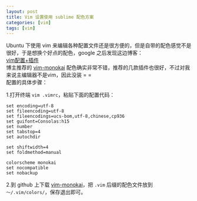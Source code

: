 ```yaml
---
layout: post
title: Vim 设置使用 sublime 配色方案
categories: [vim]
tags: [vim]
---
```


Ubuntu 下使用 vim 来编辑各种配置文件还是很方便的，但是自带的配色感觉不是很好，于是想换个好点的配色，google 之后发现这边博客：  
[vim配置+插件](http://calefy.org/2012/10/30/the-config-of-my-vim.html)  
博主推荐的 [vim-monokai](https://github.com/sickill/vim-monokai) 配色确实非常不错，推荐的几款插件也很好，不过对我来说主编辑器不是vim，因此没装 = =  
配置的具体步骤：  

1.打开终端 `vim .vimrc`，粘贴下面的配置代码：  

	set encoding=utf-8
	set fileencoding=utf-8
	set fileencodings=ucs-bom,utf-8,chinese,cp936
	set guifont=Consolas:h15
	set number
	set tabstop=4
	set autochdir

	set shiftwidth=4
	set foldmethod=manual

	colorscheme monokai
	set nocompatible
	set nobackup

2.到 github 上下载 [vim-monokai](https://github.com/sickill/vim-monokai)，把 `.vim` 后缀的配色文件放到 `～/.vim/colors/`，保存退出即可。